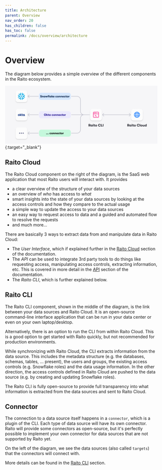 ```yaml
---
title: Architecture
parent: Overview
nav_order: 20
has_children: false
has_toc: false
permalink: /docs/overview/architecture
---
```


# Overview
The diagram below provides a simple overview of the different components in the Raito ecosystem.

[![Raito Overview](/assets/images/raito-overview.png)](/assets/images/raito-overview.png){:target="_blank"}

## Raito Cloud
The Raito Cloud component on the right of the diagram, is the SaaS web application that most Raito users will interact with. It provides
 - a clear overview of the structure of your data sources
 - an overview of *who* has access to *what*
 - smart insights into the state of your data sources by looking at the access controls and how they compare to the actual usage
 - a simple way to update the access to your data sources
 - an easy way to request access to data and a guided and automated flow to resolve the requests
 - and much more...

There are basically 3 ways to extract data from and manipulate data in Raito Cloud:
- The *User Interface*, which if explained further in the [Raito Cloud](/docs/cloud) section of the documentation.
- The *API* can be used to integrate 3rd party tools to do things like requesting access, manipulating access controls, extracting information, etc. This is covered in more detail in the [API](/docs/api) section of the documentation.
- The *Raito CLI*, which is further explained below.

## Raito CLI
The Raito CLI component, shown in the middle of the diagram, is the link between your data sources and Raito Cloud. It is an open-source command-line interface application that can be run in your data center or even on your own laptop/desktop.

Alternatively, there is an option to run the CLI from within Raito Cloud. This is a good option to get started with Raito quickly, but not recommended for production environments.

While synchronizing with Raito Cloud, the CLI extracts information from the data source. This includes the metadata structure (e.g. the databases, schemas, tables, ... present), the users and groups, the existing access controls (e.g. Snowflake roles) and the data usage information.
In the other direction, the access controls defined in Raito Cloud are pushed to the data source (e.g. by creating and updating Snowflake roles).

The Raito CLI is fully open-source to provide full transparency into what information is extracted from the data sources and sent to Raito Cloud.

## Connector
The connection to a data source itself happens in a `connector`, which is a plugin of the CLI. Each type of data source will have its own connector. Raito will provide some connectors as open-source, but it's perfectly possible to implement your own connector for data sources that are not supported by Raito yet.

On the left of the diagram, we see the data sources (also called `targets`) that the connectors will connect with.

More details can be found in the [Raito CLI](/docs/cli) section.
